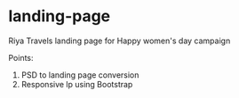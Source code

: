 # landing-page

Riya Travels landing page for Happy women's day campaign

Points:
1.  PSD to landing page conversion
2.  Responsive lp using Bootstrap
